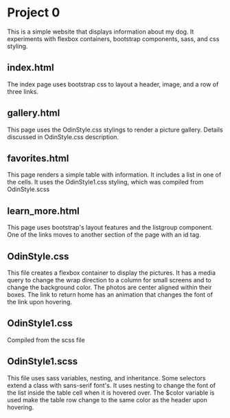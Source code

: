 # Project 0

This is a simple website that displays information about my dog. It experiments with flexbox containers, bootstrap components, sass, and css styling.

## index.html

The index page uses bootstrap css to layout a header, image, and a row of three links.

## gallery.html

This page uses the OdinStyle.css stylings to render a picture gallery. Details discussed in OdinStyle.css description. 

## favorites.html
This page renders a simple table with information. It includes a list in one of the cells. It uses the OdinStyle1.css styling, which was compiled from OdinStyle.scss

## learn_more.html

This page uses bootstrap's layout features and the listgroup component. One of the links moves to another section of the page with an id tag. 

## OdinStyle.css
This file creates a flexbox container to display the pictures. It has a media query to change the wrap direction to a column for small screens and to change the background color. The photos are center aligned within their boxes. The link to return home has an animation that changes the font of the link upon hovering.

## OdinStyle1.css
Compiled from the scss file

## OdinStyle1.scss

This file uses sass variables, nesting, and inheritance. Some selectors extend a class with sans-serif font's. It uses nesting to change the font of the list inside the table cell when it is hovered over. The \$color variable is used make the table row change to the same color as the header upon hovering.


